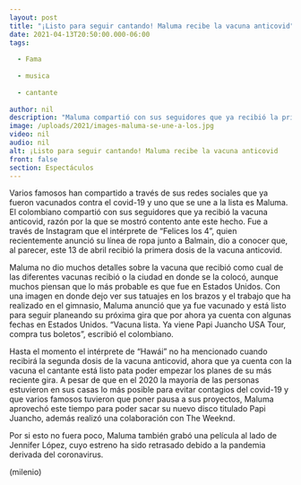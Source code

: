 ```yaml
---
layout: post
title: "¡Listo para seguir cantando! Maluma recibe la vacuna anticovid"
date: 2021-04-13T20:50:00.000-06:00
tags:
  
  - Fama
  
  - musica
  
  - cantante
  
author: nil
description: "Maluma compartió con sus seguidores que ya recibió la primera dosis de la vacuna anticovid. "
image: /uploads/2021/images-maluma-se-une-a-los.jpg
video: nil
audio: nil
alt: ¡Listo para seguir cantando! Maluma recibe la vacuna anticovid
front: false
section: Espectáculos
---
```


Varios famosos han compartido a través de sus redes sociales que ya fueron vacunados contra el covid-19 y uno que se une a la lista es Maluma. El colombiano compartió con sus seguidores que ya recibió la vacuna anticovid, razón por la que se mostró contento ante este hecho. Fue a través de Instagram que el intérprete de “Felices los 4”, quien recientemente anunció su línea de ropa junto a Balmain, dio a conocer que, al parecer, este 13 de abril recibió la primera dosis de la vacuna anticovid.

Maluma no dio muchos detalles sobre la vacuna que recibió como cual de las diferentes vacunas recibió o la ciudad en donde se la colocó, aunque muchos piensan que lo más probable es que fue en Estados Unidos. Con una imagen en donde dejo ver sus tatuajes en los brazos y el trabajo que ha realizado en el gimnasio, Maluma anunció que ya fue vacunado y está listo para seguir planeando su próxima gira que por ahora ya cuenta con algunas fechas en Estados Unidos. “Vacuna lista. Ya viene Papi Juancho USA Tour, compra tus boletos”, escribió el colombiano. 

Hasta el momento el intérprete de “Hawái” no ha mencionado cuando recibirá la segunda dosis de la vacuna anticovid, ahora que ya cuenta con la vacuna el cantante está listo pata poder empezar los planes de su más reciente gira. A pesar de que en el 2020 la mayoría de las personas estuvieron en sus casas lo más posible para evitar contagios del covid-19 y que varios famosos tuvieron que poner pausa a sus proyectos, Maluma aprovechó este tiempo para poder sacar su nuevo disco titulado Papi Juancho, además realizó una colaboración con The Weeknd. 

Por si esto no fuera poco, Maluma también grabó una película al lado de Jennifer López, cuyo estreno ha sido retrasado debido a la pandemia derivada del coronavirus. 

(milenio)